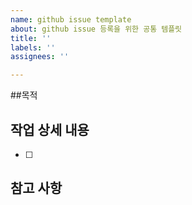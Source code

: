 ```yaml
---
name: github issue template
about: github issue 등록을 위한 공통 템플릿
title: ''
labels: ''
assignees: ''

---
```


##목적
>
## 작업 상세 내용
- [ ] 
## 참고 사항
